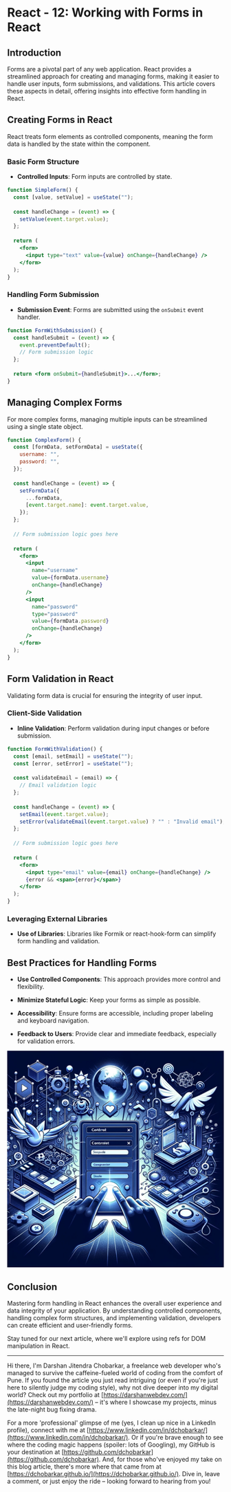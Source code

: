 # React - 12: Working with Forms in React

## Introduction

Forms are a pivotal part of any web application. React provides a streamlined approach for creating and managing forms, making it easier to handle user inputs, form submissions, and validations. This article covers these aspects in detail, offering insights into effective form handling in React.

## Creating Forms in React

React treats form elements as controlled components, meaning the form data is handled by the state within the component.

### Basic Form Structure

- **Controlled Inputs**: Form inputs are controlled by state.

```jsx
function SimpleForm() {
  const [value, setValue] = useState("");

  const handleChange = (event) => {
    setValue(event.target.value);
  };

  return (
    <form>
      <input type="text" value={value} onChange={handleChange} />
    </form>
  );
}
```

### Handling Form Submission

- **Submission Event**: Forms are submitted using the `onSubmit` event handler.

```jsx
function FormWithSubmission() {
  const handleSubmit = (event) => {
    event.preventDefault();
    // Form submission logic
  };

  return <form onSubmit={handleSubmit}>...</form>;
}
```

## Managing Complex Forms

For more complex forms, managing multiple inputs can be streamlined using a single state object.

```jsx
function ComplexForm() {
  const [formData, setFormData] = useState({
    username: "",
    password: "",
  });

  const handleChange = (event) => {
    setFormData({
      ...formData,
      [event.target.name]: event.target.value,
    });
  };

  // Form submission logic goes here

  return (
    <form>
      <input
        name="username"
        value={formData.username}
        onChange={handleChange}
      />
      <input
        name="password"
        type="password"
        value={formData.password}
        onChange={handleChange}
      />
    </form>
  );
}
```

## Form Validation in React

Validating form data is crucial for ensuring the integrity of user input.

### Client-Side Validation

- **Inline Validation**: Perform validation during input changes or before submission.

```jsx
function FormWithValidation() {
  const [email, setEmail] = useState("");
  const [error, setError] = useState("");

  const validateEmail = (email) => {
    // Email validation logic
  };

  const handleChange = (event) => {
    setEmail(event.target.value);
    setError(validateEmail(event.target.value) ? "" : "Invalid email");
  };

  // Form submission logic goes here

  return (
    <form>
      <input type="email" value={email} onChange={handleChange} />
      {error && <span>{error}</span>}
    </form>
  );
}
```

### Leveraging External Libraries

- **Use of Libraries**: Libraries like Formik or react-hook-form can simplify form handling and validation.

## Best Practices for Handling Forms

- **Use Controlled Components**: This approach provides more control and flexibility.

- **Minimize Stateful Logic**: Keep your forms as simple as possible.

- **Accessibility**: Ensure forms are accessible, including proper labeling and keyboard navigation.

- **Feedback to Users**: Provide clear and immediate feedback, especially for validation errors.

![React Concepts](images/react_blog_12.png "Working with Forms")

## Conclusion

Mastering form handling in React enhances the overall user experience and data integrity of your application. By understanding controlled components, handling complex form structures, and implementing validation, developers can create efficient and user-friendly forms.

Stay tuned for our next article, where we'll explore using refs for DOM manipulation in React.

---

Hi there, I'm Darshan Jitendra Chobarkar, a freelance web developer who's managed to survive the caffeine-fueled world of coding from the comfort of Pune. If you found the article you just read intriguing (or even if you're just here to silently judge my coding style), why not dive deeper into my digital world? Check out my portfolio at [https://darshanwebdev.com/](https://darshanwebdev.com/) – it's where I showcase my projects, minus the late-night bug fixing drama.

For a more 'professional' glimpse of me (yes, I clean up nice in a LinkedIn profile), connect with me at [https://www.linkedin.com/in/dchobarkar/](https://www.linkedin.com/in/dchobarkar/). Or if you're brave enough to see where the coding magic happens (spoiler: lots of Googling), my GitHub is your destination at [https://github.com/dchobarkar](https://github.com/dchobarkar). And, for those who've enjoyed my take on this blog article, there's more where that came from at [https://dchobarkar.github.io/](https://dchobarkar.github.io/). Dive in, leave a comment, or just enjoy the ride – looking forward to hearing from you!
